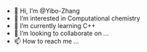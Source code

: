 - 👋 Hi, I’m @Yibo-Zhang
- 👀 I’m interested in Computational chemistry
- 🌱 I’m currently learning C++
- 💞️ I’m looking to collaborate on ...
- 📫 How to reach me ...

<!---
Yibo-Zhang/Yibo-Zhang is a ✨ special ✨ repository because its `README.md` (this file) appears on your GitHub profile.
You can click the Preview link to take a look at your changes.
--->
